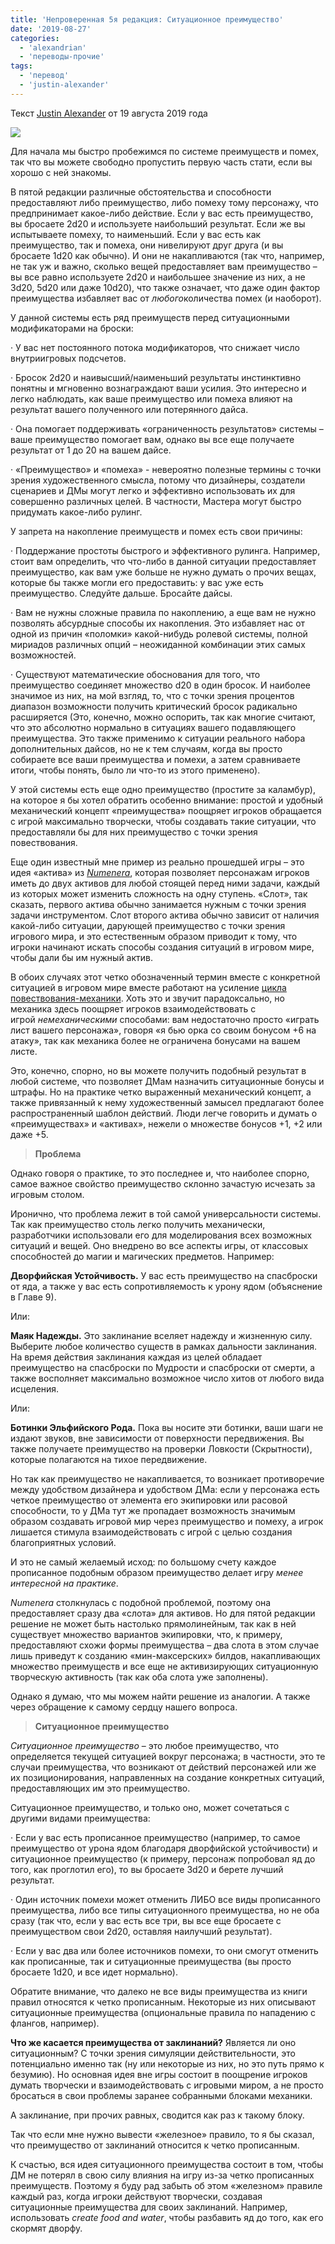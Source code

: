 ```yaml
---
title: 'Непроверенная 5я редакция: Ситуационное преимущество'
date: '2019-08-27'
categories:
  - 'alexandrian'
  - 'переводы-прочие'
tags:
  - 'перевод'
  - 'justin-alexander'
---
```


Текст [Justin Alexander](https://vk.com/away.php?to=https://thealexandrian.net/about&cc_key=) от 19 августа 2019 года

![](images/a_Fwmnu7OOE.jpg)

Для начала мы быстро пробежимся по системе преимуществ и помех, так что вы можете свободно пропустить первую часть стати, если вы хорошо с ней знакомы.

В пятой редакции различные обстоятельства и способности предоставляют либо преимущество, либо помеху тому персонажу, что предпринимает какое-либо действие. Если у вас есть преимущество, вы бросаете 2d20 и используете наибольший результат. Если же вы испытываете помеху, то наименьший. Если у вас есть как преимущество, так и помеха, они нивелируют друг друга (и вы бросаете 1d20 как обычно). И они не накапливаются (так что, например, не так уж и важно, сколько вещей предоставляет вам преимущество – вы все равно используете 2d20 и наибольшее значение из них, а не 3d20, 5d20 или даже 10d20), что также означает, что даже один фактор преимущества избавляет вас от *любого*количества помех (и наоборот).

У данной системы есть ряд преимуществ перед ситуационными модификаторами на броски:

· У вас нет постоянного потока модификаторов, что снижает число внутриигровых подсчетов.

· Бросок 2d20 и наивысший/наименьший результаты инстинктивно понятны и мгновенно вознаграждают ваши усилия. Это интересно и легко наблюдать, как ваше преимущество или помеха влияют на результат вашего полученного или потерянного дайса.

· Она помогает поддерживать «ограниченность результатов» системы – ваше преимущество помогает вам, однако вы все еще получаете результат от 1 до 20 на вашем дайсе.

· «Преимущество» и «помеха» - невероятно полезные термины с точки зрения художественного смысла, потому что дизайнеры, создатели сценариев и ДМы могут легко и эффективно использовать их для совершенно различных целей. В частности, Мастера могут быстро придумать какое-либо рулинг.

У запрета на накопление преимуществ и помех есть свои причины:

· Поддержание простоты быстрого и эффективного рулинга. Например, стоит вам определить, что что-либо в данной ситуации предоставляет преимущество, как вам уже больше не нужно думать о прочих вещах, которые бы также могли его предоставить: у вас уже есть преимущество. Следуйте дальше. Бросайте дайсы.

· Вам не нужны сложные правила по накоплению, а еще вам не нужно позволять абсурдные способы их накопления. Это избавляет нас от одной из причин «поломки» какой-нибудь ролевой системы, полной мириадов различных опций – неожиданной комбинации этих самых возможностей.

· Существуют математические обоснования для того, что преимущество соединяет множество d20 в один бросок. И наиболее значимое из них, на мой взгляд, то, что с точки зрения процентов диапазон возможности получить критический бросок радикально расширяется (Это, конечно, можно оспорить, так как многие считают, что это абсолютно нормально в ситуациях вашего подавляющего преимущества. Это также применимо к ситуации реального набора дополнительных дайсов, но не к тем случаям, когда вы просто собираете все ваши преимущества и помехи, а затем сравниваете итоги, чтобы понять, было ли что-то из этого применено).

У этой системы есть еще одно преимущество (простите за каламбур), на которое я бы хотел обратить особенно внимание: простой и удобный механический концепт «преимущества» поощряет игроков обращается с игрой максимально творчески, чтобы создавать такие ситуации, что предоставляли бы для них преимущество с точки зрения повествования.

Еще один известный мне пример из реально прошедшей игры – это идея «актива» из *[Numenera](https://vk.com/away.php?to=https%3A%2F%2Fthealexandrian.net%2Fwordpress%2F35046%2Froleplaying-games%2Fnumenera-system-cheat-sheet-final-version&cc_key=)*, которая позволяет персонажам игроков иметь до двух активов для любой стоящей перед ними задачи, каждый из которых может изменить сложность на одну ступень. «Слот», так сказать, первого актива обычно занимается нужным с точки зрения задачи инструментом. Слот второго актива обычно зависит от наличия какой-либо ситуации, дарующей преимущество с точки зрения игрового мира, и это естественным образом приводит к тому, что игроки начинают искать способы создания ситуаций в игровом мире, чтобы дали бы им нужный актив.

В обоих случаях этот четко обозначенный термин вместе с конкретной ситуацией в игровом мире вместе работают на усиление [цикла повествования-механики](https://vk.com/away.php?to=https%3A%2F%2Fthealexandrian.net%2Fwordpress%2F37976%2Froleplaying-games%2Fart-of-rulings-part-3-the-fiction-mechanics-cycle&cc_key=). Хоть это и звучит парадоксально, но механика здесь поощряет игроков взаимодействовать с игрой *немеханическими* способами: вам недостаточно просто «играть лист вашего персонажа», говоря «я бью орка со своим бонусом +6 на атаку», так как механика более не ограничена бонусами на вашем листе.

Это, конечно, спорно, но вы можете получить подобный результат в любой системе, что позволяет ДМам назначить ситуационные бонусы и штрафы. Но на практике четко выраженный механический концепт, а также привязанный к нему художественный замысел предлагают более распространенный шаблон действий. Люди легче говорить и думать о «преимуществах» и «активах», нежели о множестве бонусов +1, +2 или даже +5.

> **Проблема**

Однако говоря о практике, то это последнее и, что наиболее спорно, самое важное свойство преимущество склонно зачастую исчезать за игровым столом.

Иронично, что проблема лежит в той самой универсальности системы. Так как преимущество столь легко получить механически, разработчики использовали его для моделирования всех возможных ситуаций и вещей. Оно внедрено во все аспекты игры, от классовых способностей до магии и магических предметов. Например:

**Дворфийская Устойчивость.** У вас есть преимущество на спасброски от яда, а также у вас есть сопротивляемость к урону ядом (объяснение в Главе 9).

Или:

**Маяк Надежды.** Это заклинание вселяет надежду и жизненную силу. Выберите любое количество существ в рамках дальности заклинания. На время действия заклинания каждая из целей обладает преимущество на спасброски по Мудрости и спасброски от смерти, а также восполняет максимально возможное число хитов от любого вида исцеления.

Или:

**Ботинки Эльфийского Рода.** Пока вы носите эти ботинки, ваши шаги не издают звуков, вне зависимости от поверхности передвижения. Вы также получаете преимущество на проверки Ловкости (Скрытности), которые полагаются на тихое передвижение.

Но так как преимущество не накапливается, то возникает противоречие между удобством дизайнера и удобством ДМа: если у персонажа есть четкое преимущество от элемента его экипировки или расовой способности, то у ДМа тут же пропадает возможность значимым образом создавать игровой мир через преимущество и помеху, а игрок лишается стимула взаимодействовать с игрой с целью создания благоприятных условий.

И это не самый желаемый исход: по большому счету каждое прописанное подобным образом преимущество делает игру *менее интересной на практике*.

*Numenera* столкнулась с подобной проблемой, поэтому она предоставляет сразу два «слота» для активов. Но для пятой редакции решение не может быть настолько прямолинейным, так как в ней существует множество вариантов экипировки, что, к примеру, предоставляют схожи формы преимущества – два слота в этом случае лишь приведут к созданию «мин-максерских» билдов, накапливающих множество преимуществ и все еще не активизирующих ситуационную творческую активность (так как оба слота уже заполнены).

Однако я думаю, что мы можем найти решение из аналогии. А также через обращение к самому сердцу нашего вопроса.

> **Ситуационное преимущество**

*Ситуационное преимущество* – это любое преимущество, что определяется текущей ситуацией вокруг персонажа; в частности, это те случаи преимущества, что возникают от действий персонажей или же их позиционирования, направленных на создание конкретных ситуаций, предоставляющих им это преимущество.

Ситуационное преимущество, и только оно, может сочетаться с другими видами преимущества:

· Если у вас есть прописанное преимущество (например, то самое преимущество от урона ядом благодаря дворфийской устойчивости) и ситуационное преимущество (к примеру, персонаж попробовал яд до того, как проглотил его), то вы бросаете 3d20 и берете лучший результат.

· Один источник помехи может отменить ЛИБО все виды прописанного преимущества, либо все типы ситуационного преимущества, но не оба сразу (так что, если у вас есть все три, вы все еще бросаете с преимуществом свои 2d20, оставляя наилучший результат).

· Если у вас два или более источников помехи, то они смогут отменить как прописанные, так и ситуационные преимущества (вы просто бросаете 1d20, и все идет нормально).

Обратите внимание, что далеко не все виды преимущества из книги правил относятся к четко прописанным. Некоторые из них описывают ситуационные преимущества (опциональные правила по нападению с флангов, например).

**Что же касается преимущества от заклинаний?** Является ли оно ситуационным? С точки зрения симуляции действительности, это потенциально именно так (ну или некоторые из них, но это путь прямо к безумию). Но основная идея вне игры состоит в поощрение игроков думать творчески и взаимодействовать с игровыми миром, а не просто бросаться в свои проблемы заранее собранными блоками механики.

А заклинание, при прочих равных, сводится как раз к такому блоку.

Так что если мне нужно вывести «железное» правило, то я бы сказал, что преимущество от заклинаний относится к четко прописанным.

К счастью, вся идея ситуационного преимущества состоит в том, чтобы ДМ не потерял в свою силу влияния на игру из-за четко прописанных преимуществ. Поэтому я буду рад забыть об этом «железном» правиле каждый раз, когда игроки действуют творчески, создавая ситуационные преимущества для своих заклинаний. Например, использовать *create food and water*, чтобы разбавить яд до того, как его скормят дворфу.
